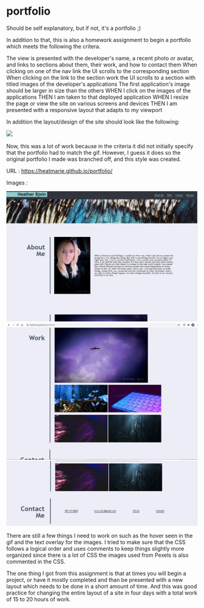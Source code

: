 # portfolio
Should be self explanatory, but if not, it's a portfolio ;)  

In addition to that, this is also a homework assignment to begin a portfolio which meets the following the critera. 



The view is presented with the developer's name, a recent photo or avatar, and links to sections about them, their work, and how to contact them
When clicking on one of the nav link the UI scrolls to the corresponding section
When clicking on the link to the section work the UI scrolls to a section with titled images of the developer's applications
The first application's image should be larger in size than the others
WHEN I click on the images of the applications
THEN I am taken to that deployed application
WHEN I resize the page or view the site on various screens and devices
THEN I am presented with a responsive layout that adapts to my viewport

In addition the layout/design of the site should look like the following: 

<img src="images/homework-demo.gif">


Now, this was a lot of work because in the criteria it did not initially specify that the portfolio had to match the gif. However, I guess it does so the original portfolio I made was branched off, and this style was created. 

URL : https://heatmarie.github.io/portfolio/

Images :

<img src="images/screenshot1.JPG">
<img src="images/screenshot2.JPG">
<img src="images/screenshot3.JPG">

There are still a few things I need to work on such as the hover seen in the gif and the text overlay for the images. I tried to make sure that the CSS follows a logical order and uses comments to keep things slightly more organized since there is a lot of CSS the images used from Pexels is also commented in the CSS.

The one thing I got from this assignment is that at times you will begin a project, or have it mostly completed and than be presented with a new layout which needs to be done in a short amount of time. And this was good practice for changing the entire layout of a site in four days with a total work of 15 to 20 hours of work. 

